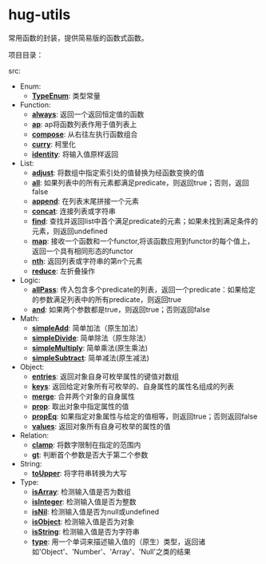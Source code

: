# hug-utils
常用函数的封装，提供简易版的函数式函数。

项目目录：

src:
  * Enum:
    * **[TypeEnum](https://github.com/VarHug/hug-utils/blob/master/src/Enum/TypeEnum/index.js)**: 类型常量
  * Function:
    * **[always](https://github.com/VarHug/hug-utils/blob/master/src/Function/always/index.js)**: 返回一个返回恒定值的函数
    * **[ap](https://github.com/VarHug/hug-utils/blob/master/src/Function/ap/index.js)**: ap将函数列表作用于值列表上
    * **[compose](https://github.com/VarHug/hug-utils/blob/master/src/Function/compose/index.js)**: 从右往左执行函数组合
    * **[curry](https://github.com/VarHug/hug-utils/blob/master/src/Function/curry/index.js)**: 柯里化
    * **[identity](https://github.com/VarHug/hug-utils/blob/master/src/Function/identity/index.js)**: 将输入值原样返回
  * List:
    * **[adjust](https://github.com/VarHug/hug-utils/blob/master/src/List/adjust/index.js)**: 将数组中指定索引处的值替换为经函数变换的值
    * **[all](https://github.com/VarHug/hug-utils/blob/master/src/List/all/index.js)**: 如果列表中的所有元素都满足predicate，则返回true；否则，返回false
    * **[append](https://github.com/VarHug/hug-utils/blob/master/src/List/append/index.js)**: 在列表末尾拼接一个元素
    * **[concat](https://github.com/VarHug/hug-utils/blob/master/src/List/concat/index.js)**: 连接列表或字符串
    * **[find](https://github.com/VarHug/hug-utils/blob/master/src/List/find/index.js)**: 查找并返回list中首个满足predicate的元素；如果未找到满足条件的元素，则返回undefined
    * **[map](https://github.com/VarHug/hug-utils/blob/master/src/List/map/index.js)**: 接收一个函数和一个functor,将该函数应用到functor的每个值上，返回一个具有相同形态的functor
    * **[nth](https://github.com/VarHug/hug-utils/blob/master/src/List/nth/index.js)**: 返回列表或字符串的第n个元素
    * **[reduce](https://github.com/VarHug/hug-utils/blob/master/src/List/reduce/index.js)**: 左折叠操作
  * Logic:
    * **[allPass](https://github.com/VarHug/hug-utils/blob/master/src/Logic/allPass/index.js)**: 传入包含多个predicate的列表，返回一个predicate：如果给定的参数满足列表中的所有predicate，则返回true
    * **[and](https://github.com/VarHug/hug-utils/blob/master/src/Logic/and/index.js)**: 如果两个参数都是true，则返回true；否则返回false
  * Math:
    * **[simpleAdd](https://github.com/VarHug/hug-utils/blob/master/src/Math/simpleAdd/index.js)**: 简单加法（原生加法）
    * **[simpleDivide](https://github.com/VarHug/hug-utils/blob/master/src/Math/simpleDivide/index.js)**: 简单除法（原生除法）
    * **[simpleMultiply](https://github.com/VarHug/hug-utils/blob/master/src/Math/simpleMultiply/index.js)**: 简单乘法(原生乘法)
    * **[simpleSubtract](https://github.com/VarHug/hug-utils/blob/master/src/Math/simpleSubtract/index.js)**: 简单减法(原生减法)
  * Object:
    * **[entries](https://github.com/VarHug/hug-utils/blob/master/src/Object/entries/index.js)**: 返回对象自身可枚举属性的键值对数组
    * **[keys](https://github.com/VarHug/hug-utils/blob/master/src/Object/keys/index.js)**: 返回给定对象所有可枚举的、自身属性的属性名组成的列表
    * **[merge](https://github.com/VarHug/hug-utils/blob/master/src/Object/merge/index.js)**: 合并两个对象的自身属性
    * **[prop](https://github.com/VarHug/hug-utils/blob/master/src/Object/prop/index.js)**: 取出对象中指定属性的值
    * **[propEq](https://github.com/VarHug/hug-utils/blob/master/src/Object/propEq/index.js)**: 如果指定对象属性与给定的值相等，则返回true；否则返回false
    * **[values](https://github.com/VarHug/hug-utils/blob/master/src/Object/values/index.js)**: 返回对象所有自身可枚举的属性的值
  * Relation:
    * **[clamp](https://github.com/VarHug/hug-utils/blob/master/src/Relation/clamp/index.js)**: 将数字限制在指定的范围内
    * **[gt](https://github.com/VarHug/hug-utils/blob/master/src/Relation/gt/index.js)**: 判断首个参数是否大于第二个参数
  * String:
    * **[toUpper](https://github.com/VarHug/hug-utils/blob/master/src/String/toUpper/index.js)**: 将字符串转换为大写
  * Type:
    * **[isArray](https://github.com/VarHug/hug-utils/blob/master/src/Type/isArray/index.js)**: 检测输入值是否为数组
    * **[isInteger](https://github.com/VarHug/hug-utils/blob/master/src/Type/isInteger/index.js)**: 检测输入值是否为整数
    * **[isNil](https://github.com/VarHug/hug-utils/blob/master/src/Type/isNil/index.js)**: 检测输入值是否为null或undefined
    * **[isObject](https://github.com/VarHug/hug-utils/blob/master/src/Type/isObject/index.js)**: 检测输入值是否为对象
    * **[isString](https://github.com/VarHug/hug-utils/blob/master/src/Type/isString/index.js)**: 检测输入值是否为字符串
    * **[type](https://github.com/VarHug/hug-utils/blob/master/src/Type/type/index.js)**: 用一个单词来描述输入值的（原生）类型，返回诸如'Object'、'Number'、'Array'、'Null'之类的结果

